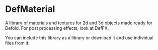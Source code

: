 # DefMaterial
A library of materials and textures for 2d and 3d objects made ready for Defold. For post processing effects, look at DefFX.

You can include this library as a library or download it and use individual files from it.
